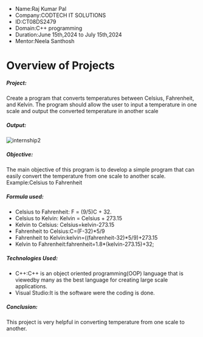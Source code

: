 * Name:Raj Kumar Pal
* Company:CODTECH IT SOLUTIONS
* ID:CT08DS2479
* Domain:C++ programming
* Duration:June 15th,2024 to July 15th,2024
* Mentor:Neela Santhosh

# Overview of Projects
##### Project:
Create a program that converts temperatures between Celsius,
Fahrenheit, and Kelvin. The program should allow the user to
input a temperature in one scale and output the converted
temperature in another scale
##### Output:
![internship2](https://github.com/raj123pal/CODTECH-TASK2/assets/151366883/a5910ab8-d568-4d7c-926c-cf43ffab37cc)
##### Objective:
The main objective of this program is to develop a simple program that can easily convert the temperature from one scale to another scale.
Example:Celsius to Fahrenheit
##### Formula used:
* Celsius to Fahrenheit: F = (9/5)C + 32.
* Celsius to Kelvin: Kelvin = Celsius + 273.15
* Kelvin to Celsius: Celsius=kelvin-273.15
* Fahrenheit to Celsius:C=(F-32)*5/9
* Fahrenheit to Kelvin:kelvin=((fahrenheit-32)*5/9)+273.15
* Kelvin to Fahrenheit:fahrenheit=1.8*(kelvin-273.15)+32;
##### Technologies Used:
* C++:C++ is an object oriented programming(OOP) language that is viewedby many as the best language for creating large scale applications.
* Visual Studio:It is the software were the coding is done.
##### Conclusion:
This project is very helpful in converting temperature from one scale to another.


